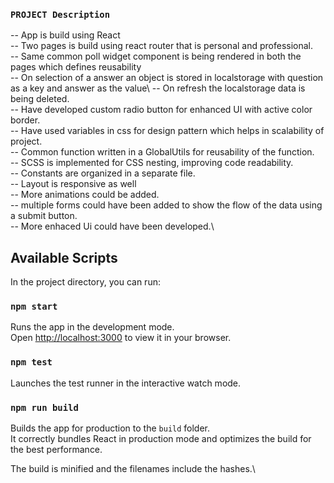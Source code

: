 ### `PROJECT Description`

-- App is build using React\
-- Two pages is build using react router that is personal and professional.\
-- Same common poll widget component is being rendered in both the pages which defines reusability\
-- On selection of a answer an object is stored in localstorage with question as a key and answer as the value\ 
-- On refresh the localstorage data is being deleted.\
-- Have developed custom radio button for enhanced UI with active color border.\
-- Have used variables in css for design pattern which helps in scalability of project.\
-- Common function written in a GlobalUtils for reusability of the function.\
-- SCSS is implemented for CSS nesting, improving code readability.\
-- Constants are organized in a separate file.\
-- Layout is responsive as well\
-- More animations could be added.\
-- multiple forms could have been added to show the flow of the data using a submit button.\
-- More enhaced Ui could have been developed.\

## Available Scripts

In the project directory, you can run:

### `npm start`

Runs the app in the development mode.\
Open [http://localhost:3000](http://localhost:3000) to view it in your browser.

### `npm test`

Launches the test runner in the interactive watch mode.

### `npm run build`

Builds the app for production to the `build` folder.\
It correctly bundles React in production mode and optimizes the build for the best performance.

The build is minified and the filenames include the hashes.\




